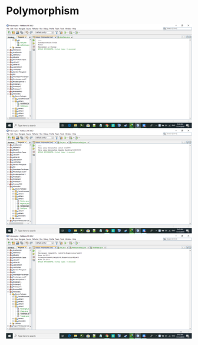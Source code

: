 # Polymorphism
![Alt Text](https://github.com/yusrilmustofa/Polymorphism/blob/master/Screenshot%20(189).png)
![Alt Text](https://github.com/yusrilmustofa/Polymorphism/blob/master/Screenshot%20(190).png)
![Alt Text](https://github.com/yusrilmustofa/Polymorphism/blob/master/Screenshot%20(191).png)
